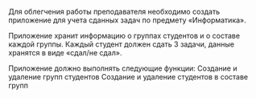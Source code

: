 Для облегчения работы преподавателя необходимо создать приложение для учета сданных задач по предмету «Информатика».

Приложение хранит информацию о группах студентов и о составе каждой группы. Каждый студент должен сдать 3 задачи, данные хранятся в виде «сдал/не сдал». 

Приложение должно выполнять следующие функции: Создание и удаление групп студентов Создание и удаление студентов в составе групп
